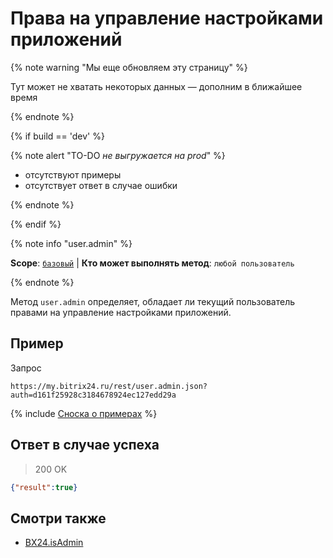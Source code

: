 # Права на управление настройками приложений

{% note warning "Мы еще обновляем эту страницу" %}

Тут может не хватать некоторых данных — дополним в ближайшее время

{% endnote %}

{% if build == 'dev' %}

{% note alert "TO-DO _не выгружается на prod_" %}

- отсутствуют примеры
- отсутствует ответ в случае ошибки

{% endnote %}

{% endif %}

{% note info "user.admin" %}

**Scope**: [`базовый`](../../scopes/permissions.md) | **Кто может выполнять метод**: `любой пользователь`

{% endnote %}

Метод `user.admin` определяет, обладает ли текущий пользователь правами на управление настройками приложений.

## Пример

Запрос
```http
https://my.bitrix24.ru/rest/user.admin.json?auth=d161f25928c3184678924ec127edd29a
```

{% include [Сноска о примерах](../../../_includes/examples.md) %}

## Ответ в случае успеха

> 200 OK
```json
{"result":true}
```

## Смотри также

- [BX24.isAdmin](../../bx24-js-sdk/additional-functions/bx24-is-admin.md)